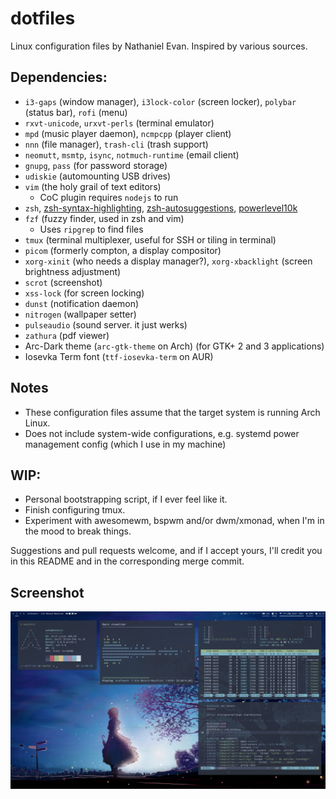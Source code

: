 # dotfiles
Linux configuration files by Nathaniel Evan. Inspired by various sources.

## Dependencies:
* `i3-gaps` (window manager), `i3lock-color` (screen locker), `polybar` (status bar), `rofi` (menu)
* `rxvt-unicode`, `urxvt-perls` (terminal emulator)
* `mpd` (music player daemon), `ncmpcpp` (player client)
* `nnn` (file manager), `trash-cli` (trash support)
* `neomutt`, `msmtp`, `isync`, `notmuch-runtime` (email client)
* `gnupg`, `pass` (for password storage)
* `udiskie` (automounting USB drives)
* `vim` (the holy grail of text editors)
  * CoC plugin requires `nodejs` to run
* `zsh`, [zsh-syntax-highlighting](https://github.com/zsh-users/zsh-syntax-highlighting), [zsh-autosuggestions](https://github.com/zsh-users/zsh-syntax-highlighting), [powerlevel10k](https://github.com/romkatv/powerlevel10k)
* `fzf` (fuzzy finder, used in zsh and vim)
  * Uses `ripgrep` to find files
* `tmux` (terminal multiplexer, useful for SSH or tiling in terminal)
* `picom` (formerly compton, a display compositor)
* `xorg-xinit` (who needs a display manager?), `xorg-xbacklight` (screen brightness adjustment)
* `scrot` (screenshot)
* `xss-lock` (for screen locking)
* `dunst` (notification daemon)
* `nitrogen` (wallpaper setter)
* `pulseaudio` (sound server. it just werks)
* `zathura` (pdf viewer)
* Arc-Dark theme (`arc-gtk-theme` on Arch) (for GTK+ 2 and 3 applications)
* Iosevka Term font (`ttf-iosevka-term` on AUR)

## Notes
* These configuration files assume that the target system is running Arch Linux.
* Does not include system-wide configurations, e.g. systemd power management config (which I use in my machine)

## WIP:
* Personal bootstrapping script, if I ever feel like it.
* Finish configuring tmux.
* Experiment with awesomewm, bspwm and/or dwm/xmonad, when I'm in the mood to break things.

Suggestions and pull requests welcome, and if I accept yours, I'll credit you in this README and in the corresponding merge commit.

## Screenshot

![Nate's desktop](./screenshot.png?raw=true "Nate's desktop")
